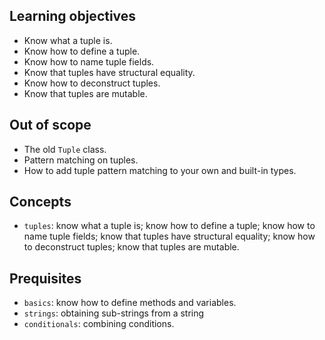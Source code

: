 ## Learning objectives

- Know what a tuple is.
- Know how to define a tuple.
- Know how to name tuple fields.
- Know that tuples have structural equality.
- Know how to deconstruct tuples.
- Know that tuples are mutable.

## Out of scope

- The old `Tuple` class.
- Pattern matching on tuples.
- How to add tuple pattern matching to your own and built-in types.

## Concepts

- `tuples`: know what a tuple is; know how to define a tuple; know how to name tuple fields; know that tuples have structural equality; know how to deconstruct tuples; know that tuples are mutable.

## Prequisites

- `basics`: know how to define methods and variables.
- `strings`: obtaining sub-strings from a string
- `conditionals`: combining conditions.
